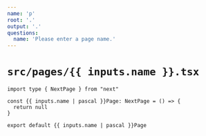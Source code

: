 ```yaml
---
name: 'p'
root: '.'
output: '.'
questions:
  name: 'Please enter a page name.'
---
```


# `src/pages/{{ inputs.name }}.tsx`

```tsx
import type { NextPage } from "next"

const {{ inputs.name | pascal }}Page: NextPage = () => {
  return null
}

export default {{ inputs.name | pascal }}Page
```